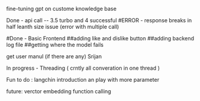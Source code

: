 
fine-tuning gpt on custome knowledge base

Done  - api call -- 3.5 turbo and 4 successful 
#ERROR - response breaks in half leanth size issue (error with multiple call)

#Done - Basic Frontend 
  ##adding like and dislike button 
  ##adding backend log file 
  ##getting where the model fails 



get user manul (if there are any) Srijan


In progress - Threading ( crntly all converation in one thread )


Fun to do :
langchin introduction an play with more parameter


future:
verctor embedding 
function calling 
